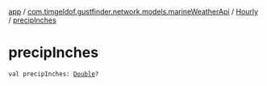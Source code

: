 [app](../../index.md) / [com.timgeldof.gustfinder.network.models.marineWeatherApi](../index.md) / [Hourly](index.md) / [precipInches](./precip-inches.md)

# precipInches

`val precipInches: `[`Double`](https://kotlinlang.org/api/latest/jvm/stdlib/kotlin/-double/index.html)`?`